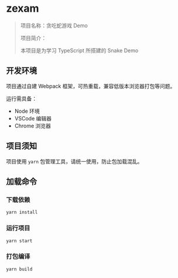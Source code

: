 # zexam

> 项目名称：贪吃蛇游戏 Demo
>
> 项目简介：
>
> 本项目是为学习 TypeScript 所搭建的 Snake Demo

## 开发环境

项目通过自建 Webpack 框架，可热重载，兼容低版本浏览器打包等问题。

运行需具备：

- Node 环境
- VSCode 编辑器
- Chrome 浏览器

## 项目须知

项目使用 `yarn` 包管理工具，请统一使用，防止包加载混乱。

## 加载命令

### 下载依赖

```
yarn install
```

### 运行项目

```
yarn start
```

### 打包编译

```
yarn build
```
